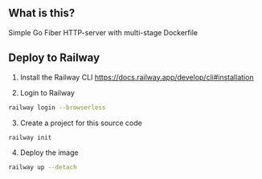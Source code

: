 ## What is this?

Simple Go Fiber HTTP-server with multi-stage Dockerfile

## Deploy to Railway

1. Install the Railway CLI
   https://docs.railway.app/develop/cli#installation

2. Login to Railway

```bash
railway login --browserless
```

3. Create a project for this source code

```bash
railway init
```

4. Deploy the image

```bash
railway up --detach
```

